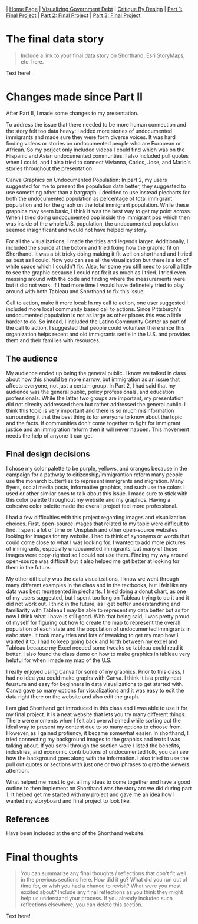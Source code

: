 | [Home Page](https://nataliah24.github.io/Hernandez-Berrios-Portfolio/) | [Visualizing Government Debt](datavisualization.md) | [Critique By Design](critiquebydesign.md) | [Part 1: Final Project](Part1FinalProject.md) | [Part 2: Final Project](Part2FinalProject.md) | [Part 3: Final Project](Part3FinalProject.md)
# The final data story
> Include a link to your final data story on Shorthand, Esri StoryMaps, etc. here. 

Text here!

# Changes made since Part II
After Part II, I made some changes to my presentation.

To address the issue that there needed to be more human connection and the story felt too data heavy:
I added more stories of undocumented immigrants and made sure they were form diverse voices. It was hard finding videos or stories on undocumented people who are European or African. So my porject only included videos I could find which was on the Hispanic and Asian undocumented communties. I also included pull quotes when I could, and I also tried to connect Vivianna, Carlos, Jose, and Mario's stories throughout the presentation. 

Canva Graphics on Undocumented Population:
In part 2, my users suggested for me to present the population data better, they suggested to use something other than a bargraph. I decided to use instead piecharts for both the undocumented population as percentage of total immigrant population and for the graph on the total immigrant population. While these graphics may seem basic, I think it was the best way to get my point across. When I tried doing undocumented pop inside the immigrant pop which then was inside of the whole U.S. population, the undocumented population seemed insignificant and would not have helped my story.

For all the visualizations, I made the titles and legends larger. Additionally, I included the source at the botom and tried fixing how the graphic fit on Shorthand. It was a bit tricky doing making it fit well on shorthand and I tried as best as I could. Now you can see all the visualization but there is a lot of white space which I couldn't fix. Also, for some you still need to scroll a little to see the graphic because I could not fix it as much as I tried. I tried even messing around with the code and finding where the measurements were but it did not work. If I had more time I would have definetely tried to play around with both Tableau and Shorthand to fix this issue.

Call to action, make it more local:
In my call to action, one user suggested I included more local community based call to actions. Since Pittsburgh's undocumented population is not as large as other places this was a little harder to do. So intead, I included the Latino Community Center as part of the call to action. I suggested that people could volunteer there since this organization helps recent and old immigrants settle in the U.S. and provides them and their families with resources. 


## The audience
My audience ended up being the general public. I know we talked in class about how this should be more narrow, but immigration as an issue that affects everyone, not just a certain group. In Part 2, I had said that my audience was the general public, policy professionals, and education professionals. While the latter two groups are important, my presentation did not direclty addressed them but rather addressed the general public. I think this topic is very important and there is so much misinformation surrounding it that the best thing is for everyone to know about the topic and the facts. If communities don't come together to fight for immigrant justice and an immigration reform then it will never happen. This movement needs the help of anyone it can get. 

## Final design decisions
I chose my color palette to be purple, yellows, and oranges because in the campaign for a pathway to citizenship/immigrantion reform many people use the monarch butterflies to represent immigrants and migration. Many flyers, social media posts, informative graphics, and such use the colors I used or other similar ones to talk about this issue. I made sure to stick with this color palette throughout my website and my graphics. Having a cohesive color palette made the overall project feel more professional. 

I had a few difficulties with this project regarding images and visualization choices. First, open-source images that related to my topic were difficult to find. I spent a lot of time on Unsplash and other open-source websites looking for images for my website. I had to think of synonyms or words that could come close to what I was looking for. I wanted to add more pictures of immigrants, especially undocumeted immigrants, but many of those images were copy-righted so I could not use them. Finding my way around open-source was difficult but it also helped me get better at looking for them in the future.

My other difficulty was the data visualizations, I know we went through many different examples in the class and in the textbooks, but I felt like my data was best represented in piecharts. I tried doing a donut chart, as one of my users suggested, but I spent too long on Tableau trying to do it and it did not work out. I think in the future, as I get better understandting and familiarity with Tableau I may be able to represent my data better but as for now I think what I have is still good. With that being said, I was pretty proud of myself for figuring out how to create the map to represent the overall population of each state and the population of undocumented immigrants in eahc state. It took many tries and lots of tweaking to get my map how I wanted it to. I had to keep going back and forth between my excel and Tableau because my Excel needed some tweaks so tableau could read it better. I also found the class demo on how to make graphics in tableau very helpful for when I made my map of the U.S. 

I really enjoyed using Canva for some of my graphics. Prior to this class, I had no idea you could make graphs with Canva. I think it is a pretty neat feuature and easy for beginners in data visualizations to get started with. Canva gave so many options for visualizations and it was easy to edit the data right there on the website and also edit the graph. 

I am glad Shorthand got introduced in this class and I was able to use it for my final project. It is a neat website that lets you try many different things. There were moments when I felt abit overwhelmed while sorting out the ideal way to present my content due to so many options to choose from. However, as I gained profiency, it became somewhat easier. In shorthand, I tried connecting my background images to the graphics and texts I was talking about. If you scroll through the section were I listed the benefits, industries, and economic contributions of undocumented folk, you can see how the background goes along with the information. I also tried to use the pull out quotes or sections with just one or two phrases to grab the viewers attention. 

What helped me most to get all my ideas to come together and have a good outline to then implement on Shorthand was the story arc we did during part 1. It helped get me started with my project and gave me an idea how I wanted my storyboard and final project to look like. 

## References
Have been included at the end of the Shorthand website. 

# Final thoughts
> You can summarize any final thoughts / reflections that don't fit well in the previous sections here.  How did it go?  What did you run out of time for, or wish you had a chance to revisit?  What were you most excited about?  Include any final reflections as you think they might help us understand your process.  If you already included such reflections elsewhere, you can delete this section.


Text here!
